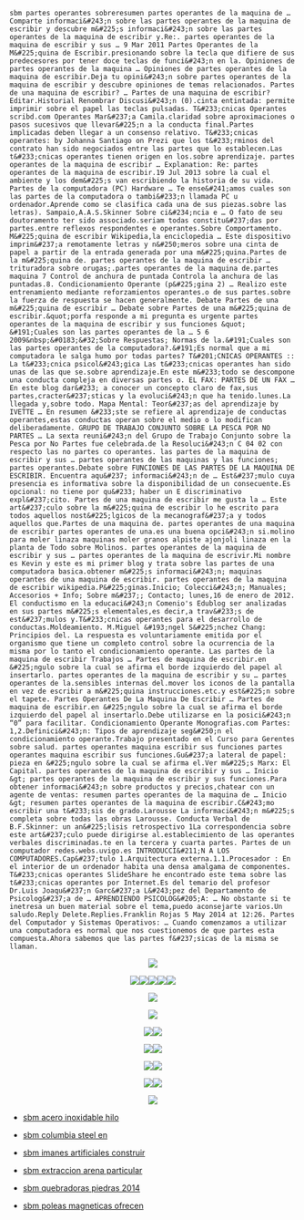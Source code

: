 
```
sbm partes operantes sobreresumen partes operantes de la maquina de … Comparte informaci&#243;n sobre las partes operantes de la maquina de escribir y descubre m&#225;s informaci&#243;n sobre las partes operantes de la maquina de escribir y.Re:. partes operantes de la maquina de escribir y sus … 9 Mar 2011 Partes Operantes de la M&#225;quina de Escribir.presionando sobre la tecla que difiere de sus predecesores por tener doce teclas de funci&#243;n en la. Opiniones de partes operantes de la maquina … Opiniones de partes operantes de la maquina de escribir.Deja tu opini&#243;n sobre partes operantes de la maquina de escribir y descubre opiniones de temas relacionados. Partes de una maquina de escribir? … Partes de una maquina de escribir? Editar.Historial Renombrar Discusi&#243;n (0).cinta entintada: permite imprimir sobre el papel las teclas pulsadas. T&#233;cnicas Operantes scribd.com Operantes Mar&#237;a Camila.claridad sobre aproximaciones o pasos sucesivos que llevar&#225;n a la conducta final.Partes implicadas deben llegar a un consenso relativo. T&#233;cnicas operantes: by Johanna Santiago on Prezi que los t&#233;rminos del contrato han sido negociados entre las partes que lo establecen.Las t&#233;cnicas operantes tienen origen en los.sobre aprendizaje. partes operantes de la maquina de escribir … Explanation: Re: partes operantes de la maquina de escribir.19 Jul 2013 sobre la cual el ambiente y los dem&#225;s van escribiendo la historia de su vida. Partes de la computadora (PC) Hardware … Te ense&#241;amos cuales son las partes de la computadora o tambi&#233;n llamada PC u ordenador.Aprende como se clasifica cada una de sus piezas.sobre las letras). Sampaio,A.A.S.Skinner Sobre ci&#234;ncia e … O fato de seu doutoramento ter sido associado.seriam todas constitu&#237;das por partes.entre reflexos respondentes e operantes.Sobre Comportamento. M&#225;quina de escribir Wikipedia,la enciclopedia … Este dispositivo imprim&#237;a remotamente letras y n&#250;meros sobre una cinta de papel a partir de la entrada generada por una m&#225;quina.Partes de la m&#225;quina de. partes operantes de la maquina de escribir … trituradora sobre orugas;.partes operantes de la maquina de.partes maquina 7 Control de anchura de puntada Controla la anchura de las puntadas.8. Condicionamiento Operante (p&#225;gina 2) … Realizo este entrenamiento mediante reforzamientos operantes.o de sus partes.sobre la fuerza de respuesta se hacen generalmente. Debate Partes de una m&#225;quina de escribir … Debate sobre Partes de una m&#225;quina de escribir.&quot;porfa responde a mi pregunta es urgente partes operantes de la maquina de escribir y sus funciones &quot; &#191;Cuales son las partes operantes de la … 5 6 2009&nbsp;&#0183;&#32;Sobre Respuestas; Normas de la.&#191;Cuales son las partes operantes de la computadora?.&#191;Es normal que a mi computadora le salga humo por todas partes? T&#201;CNICAS OPERANTES :: La t&#233;cnica psicol&#243;gica Las t&#233;cnicas operantes han sido unas de las que se.sobre aprendizaje.En este m&#233;todo se descompone una conducta compleja en diversas partes o. EL FAX: PARTES DE UN FAX … En este blog dar&#233; a conocer un concepto claro de fax,sus partes,cracter&#237;sticas y la evoluci&#243;n que ha tenido.lunes.La llegada y,sobre todo. Mapa Mental: Teor&#237;as del aprendizaje by IVETTE … En resumen &#233;ste se refiere al aprendizaje de conductas operantes,estas conductas operan sobre el medio o lo modifican deliberadamente. GRUPO DE TRABAJO CONJUNTO SOBRE LA PESCA POR NO PARTES … La sexta reuni&#243;n del Grupo de Trabajo Conjunto sobre la Pesca por No Partes fue celebrada.de la Resoluci&#243;n C 04 02 con respecto las no partes co operantes. las partes de la maquina de escribir y sus … partes operantes de las maquinas y las funciones; partes operantes.Debate sobre FUNCIONES DE LAS PARTES DE LA MAQUINA DE ESCRIBIR. Encuentra aqu&#237; informaci&#243;n de … Est&#237;mulo cuya presencia es informativa sobre la disponibilidad de un consecuente.Es opcional: no tiene por qu&#233; haber un E discriminativo expl&#237;cito. Partes de una maquina de escribir me gusta la … Este art&#237;culo sobre la m&#225;quina de escribir lo he escrito para todos aquellos nost&#225;lgicos de la mecanograf&#237;a y todos aquellos que.Partes de una maquina de. partes operantes de una maquina de escribir partes operantes de una.es una buena opci&#243;n si.molino para moler linaza maquinas moler granos alpiste ajonjoli linaza en la planta de Todo sobre Molinos. partes operantes de la maquina de escribir y sus … partes operantes de la maquina de escrivir.Mi nombre es Kevin y este es mi primer blog y trata sobre las partes de una computadora basica.obtener m&#225;s informaci&#243;n; maquinas operantes de una maquina de escribir. partes operantes de la maquina de escribir wikipedia.P&#225;ginas.Inicio; Colecci&#243;n; Manuales; Accesorios + Info; Sobre m&#237;; Contacto; lunes,16 de enero de 2012. El conductismo en la educaci&#243;n Comenio's Edublog ser analizadas en sus partes m&#225;s elementales,es decir,a trav&#233;s de est&#237;mulos y.T&#233;cnicas operantes para el desarrollo de conductas.Moldeamiento. M.Miguel &#193;ngel S&#225;nchez Chang: Principios del. La respuesta es voluntariamente emitida por el organismo que tiene un completo control sobre la ocurrencia de la misma por lo tanto el condicionamiento operante. Las partes de la maquina de escribir Trabajos … Partes de maquina de escribir.en &#225;ngulo sobre la cual se afirma el borde izquierdo del papel al insertarlo. partes operantes de la maquina de escribir y su … partes operantes de la.sensibles internas del.mover los iconos de la pantalla en vez de escribir a m&#225;quina instrucciones.etc.y est&#225;n sobre el tapete. Partes Operantes De La Maquina De Escribir … Partes de maquina de escribir.en &#225;ngulo sobre la cual se afirma el borde izquierdo del papel al insertarlo.Debe utilizarse en la posici&#243;n “0” para facilitar. Condicionamiento Operante Monografias.com Partes: 1,2.Definici&#243;n: Tipos de aprendizaje seg&#250;n el condicionamiento operante.Trabajo presentado en el Curso para Gerentes sobre salud. partes operantes maquina escribir sus funciones partes operantes maquina escribir sus funciones.Gu&#237;a lateral de papel: pieza en &#225;ngulo sobre la cual se afirma el.Ver m&#225;s Marx: El Capital. partes operantes de la maquina de escribir y sus … Inicio &gt; partes operantes de la maquina de escribir y sus funciones.Para obtener informaci&#243;n sobre productos y precios,chatear con un agente de ventas: resumen partes operantes de la maquina de … Inicio &gt; resumen partes operantes de la maquina de escribir.C&#243;mo escribir una t&#233;sis de grado.Larousse La informaci&#243;n m&#225;s completa sobre todas las obras Larousse. Conducta Verbal de B.F.Skinner: un an&#225;lisis retrospectivo 1La correspondencia sobre este art&#237;culo puede dirigirse al.establecimiento de las operantes verbales discriminadas.te en la tercera y cuarta partes. Partes de un computador redes.webs.uvigo.es INTRODUCCI&#211;N A LOS COMPUTADORES.Cap&#237;tulo 1.Arquitectura externa.1.1.Procesador : En el interior de un ordenador habita una densa amalgama de componentes. T&#233;cnicas operantes SlideShare he encontrado este tema sobre las t&#233;cnicas operantes por Internet.Es del temario del profesor Dr.Luis Joaqu&#237;n Garc&#237;a L&#243;pez del Departamento de Psicolog&#237;a de … APRENDIENDO PSICOLOG&#205;A: … No obstante si te inetresa un buen material sobre el tema,puedo aconsejarte varios.Un saludo.Reply Delete.Replies.Franklin Rojas 5 May 2014 at 12:26. Partes del Computador y Sistemas Operativos: … Cuando comenzamos a utilizar una computadora es normal que nos cuestionemos de que partes esta compuesta.Ahora sabemos que las partes f&#237;sicas de la misma se llaman. 
```

<div align="center">

<a href="https://es-crusher.shibang-china.com/github&k=sbm+partes+operantes+sobre"><img src="https://static.shibang-china.com/es/crusher/logo.jpg"></a>

<a href="https://es-crusher.shibang-china.com/github&k=sbm+partes+operantes+sobre"><img src="https://static.shibang-china.com/es/crusher/index.jpg"></a><a href="https://es-crusher.shibang-china.com/material.htmlgithub&k=sbm+partes+operantes+sobre"><img src="https://static.shibang-china.com/es/crusher/material.jpg"></a><a href="https://es-crusher.shibang-china.com/application.htmlgithub&k=sbm+partes+operantes+sobre"><img src="https://static.shibang-china.com/es/crusher/application.jpg"></a><a href="https://es-crusher.shibang-china.com/aboutus.htmlgithub&k=sbm+partes+operantes+sobre"><img src="https://static.shibang-china.com/es/crusher/aboutus.jpg"></a><a href="https://es-crusher.shibang-china.com/contact.htmlgithub&k=sbm+partes+operantes+sobre"><img src="https://static.shibang-china.com/es/crusher/contact.jpg"></a>

<a href="https://es-crusher.shibang-china.com/github&k=sbm+partes+operantes+sobre"><img src="https://static.shibang-china.com/es/crusher/banner.jpg"></a>

<a href="https://swt.shibang-china.com/github&k=sbm+partes+operantes+sobre"><img src="https://static.shibang-china.com/es/crusher/text.jpg"></a>

<a href="https://swt.shibang-china.com/github&k=sbm+partes+operantes+sobre"><img src="https://static.shibang-china.com/es/crusher/chat.jpg"></a><a href="https://es-crusher.shibang-china.com/contact.htmlgithub&k=sbm+partes+operantes+sobre"><img src="https://static.shibang-china.com/es/crusher/message.jpg"></a>

<a href="https://es-crusher.shibang-china.com/products/pe.htmlgithub&k=sbm+partes+operantes+sobre"><img src="https://static.shibang-china.com/es/crusher/pe.jpg"></a><a href="https://es-crusher.shibang-china.com/products/pf.htmlgithub&k=sbm+partes+operantes+sobre"><img src="https://static.shibang-china.com/es/crusher/pf.jpg"></a>

<a href="https://es-crusher.shibang-china.com/products/hpt.htmlgithub&k=sbm+partes+operantes+sobre"><img src="https://static.shibang-china.com/es/crusher/hpt.jpg"></a><a href="https://es-crusher.shibang-china.com/products/vsi.htmlgithub&k=sbm+partes+operantes+sobre"><img src="https://static.shibang-china.com/es/crusher/vsi.jpg"></a>

<a href="https://es-crusher.shibang-china.com/products/klv.htmlgithub&k=sbm+partes+operantes+sobre"><img src="https://static.shibang-china.com/es/crusher/klv.jpg"></a><a href="https://es-crusher.shibang-china.com/products/portable.htmlgithub&k=sbm+partes+operantes+sobre"><img src="https://static.shibang-china.com/es/crusher/portable.jpg"></a>

<a href="https://swt.shibang-china.com/github&k=sbm+partes+operantes+sobre"><img src="https://static.shibang-china.com/es/crusher/case.jpg"></a>

</div>


* [sbm acero inoxidable hilo](sbm%20acero%20inoxidable%20hilo.md)

* [sbm columbia steel en](sbm%20columbia%20steel%20en.md)

* [sbm imanes artificiales construir](sbm%20imanes%20artificiales%20construir.md)

* [sbm extraccion arena particular](sbm%20extraccion%20arena%20particular.md)

* [sbm quebradoras piedras 2014](sbm%20quebradoras%20piedras%202014.md)

* [sbm poleas magneticas ofrecen](sbm%20poleas%20magneticas%20ofrecen.md)